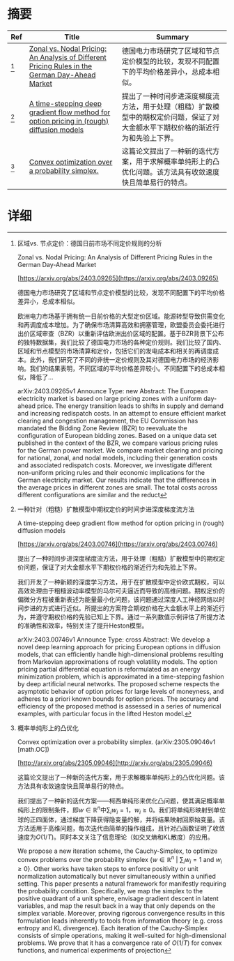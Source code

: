 # 摘要

| Ref | Title | Summary |
| --- | --- | --- |
| [^1] | [Zonal vs. Nodal Pricing: An Analysis of Different Pricing Rules in the German Day-Ahead Market](https://arxiv.org/abs/2403.09265) | 德国电力市场研究了区域和节点定价模型的比较，发现不同配置下的平均价格差异小，总成本相似。 |
| [^2] | [A time-stepping deep gradient flow method for option pricing in (rough) diffusion models](https://arxiv.org/abs/2403.00746) | 提出了一种时间步进深度梯度流方法，用于处理（粗糙）扩散模型中的期权定价问题，保证了对大金额水平下期权价格的渐近行为和先验上下界。 |
| [^3] | [Convex optimization over a probability simplex.](http://arxiv.org/abs/2305.09046) | 这篇论文提出了一种新的迭代方案，用于求解概率单纯形上的凸优化问题。该方法具有收敛速度快且简单易行的特点。 |

# 详细

[^1]: 区域vs. 节点定价：德国日前市场不同定价规则的分析

    Zonal vs. Nodal Pricing: An Analysis of Different Pricing Rules in the German Day-Ahead Market

    [https://arxiv.org/abs/2403.09265](https://arxiv.org/abs/2403.09265)

    德国电力市场研究了区域和节点定价模型的比较，发现不同配置下的平均价格差异小，总成本相似。

    

    欧洲电力市场基于拥有统一日前价格的大型定价区域。能源转型导致供需变化和再调度成本增加。为了确保市场清算高效和拥塞管理，欧盟委员会委托进行出价区域审查（BZR）以重新评估欧洲出价区域的配置。基于BZR背景下公布的独特数据集，我们比较了德国电力市场的各种定价规则。我们比较了国内、区域和节点模型的市场清算和定价，包括它们的发电成本和相关的再调度成本。此外，我们研究了不同的非统一定价规则及其对德国电力市场的经济影响。我们的结果表明，不同区域的平均价格差异较小。不同配置下的总成本相似，降低了...

    arXiv:2403.09265v1 Announce Type: new  Abstract: The European electricity market is based on large pricing zones with a uniform day-ahead price. The energy transition leads to shifts in supply and demand and increasing redispatch costs. In an attempt to ensure efficient market clearing and congestion management, the EU Commission has mandated the Bidding Zone Review (BZR) to reevaluate the configuration of European bidding zones. Based on a unique data set published in the context of the BZR, we compare various pricing rules for the German power market. We compare market clearing and pricing for national, zonal, and nodal models, including their generation costs and associated redispatch costs. Moreover, we investigate different non-uniform pricing rules and their economic implications for the German electricity market. Our results indicate that the differences in the average prices in different zones are small. The total costs across different configurations are similar and the reduct
    
[^2]: 一种针对（粗糙）扩散模型中期权定价的时间步进深度梯度流方法

    A time-stepping deep gradient flow method for option pricing in (rough) diffusion models

    [https://arxiv.org/abs/2403.00746](https://arxiv.org/abs/2403.00746)

    提出了一种时间步进深度梯度流方法，用于处理（粗糙）扩散模型中的期权定价问题，保证了对大金额水平下期权价格的渐近行为和先验上下界。

    

    我们开发了一种新颖的深度学习方法，用于在扩散模型中定价欧式期权，可以高效处理由于粗糙波动率模型的马尔可夫逼近而导致的高维问题。期权定价的偏微分方程被重新表述为能量最小化问题，该问题通过深度人工神经网络以时间步进的方式进行近似。所提出的方案符合期权价格在大金额水平上的渐近行为，并遵守期权价格的先验已知上下界。通过一系列数值示例评估了所提方法的准确性和效率，特别关注了提升Heston模型。

    arXiv:2403.00746v1 Announce Type: cross  Abstract: We develop a novel deep learning approach for pricing European options in diffusion models, that can efficiently handle high-dimensional problems resulting from Markovian approximations of rough volatility models. The option pricing partial differential equation is reformulated as an energy minimization problem, which is approximated in a time-stepping fashion by deep artificial neural networks. The proposed scheme respects the asymptotic behavior of option prices for large levels of moneyness, and adheres to a priori known bounds for option prices. The accuracy and efficiency of the proposed method is assessed in a series of numerical examples, with particular focus in the lifted Heston model.
    
[^3]: 概率单纯形上的凸优化

    Convex optimization over a probability simplex. (arXiv:2305.09046v1 [math.OC])

    [http://arxiv.org/abs/2305.09046](http://arxiv.org/abs/2305.09046)

    这篇论文提出了一种新的迭代方案，用于求解概率单纯形上的凸优化问题。该方法具有收敛速度快且简单易行的特点。

    

    我们提出了一种新的迭代方案——柯西单纯形来优化凸问题，使其满足概率单纯形上的限制条件，即$w\in\mathbb{R}^n$中$\sum_i w_i=1$，$w_i\geq0$。我们将单纯形映射到单位球的正四面体，通过梯度下降获得隐变量的解，并将结果映射回原始变量。该方法适用于高维问题，每次迭代由简单的操作组成，且针对凸函数证明了收敛速度为${O}(1/T)$。同时本文关注了信息理论（如交叉熵和KL散度）的应用。

    We propose a new iteration scheme, the Cauchy-Simplex, to optimize convex problems over the probability simplex $\{w\in\mathbb{R}^n\ |\ \sum_i w_i=1\ \textrm{and}\ w_i\geq0\}$. Other works have taken steps to enforce positivity or unit normalization automatically but never simultaneously within a unified setting. This paper presents a natural framework for manifestly requiring the probability condition. Specifically, we map the simplex to the positive quadrant of a unit sphere, envisage gradient descent in latent variables, and map the result back in a way that only depends on the simplex variable. Moreover, proving rigorous convergence results in this formulation leads inherently to tools from information theory (e.g. cross entropy and KL divergence). Each iteration of the Cauchy-Simplex consists of simple operations, making it well-suited for high-dimensional problems. We prove that it has a convergence rate of ${O}(1/T)$ for convex functions, and numerical experiments of projection 
    

